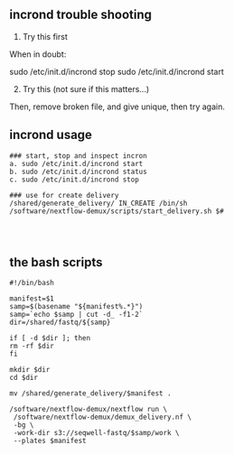 
## incrond trouble shooting

1. Try this first

When in doubt:

sudo /etc/init.d/incrond stop
sudo /etc/init.d/incrond start

2. Try this (not sure if this matters...)

Then, remove broken file, and give unique, then try again.


## incrond usage

```
### start, stop and inspect incron
a. sudo /etc/init.d/incrond start
b. sudo /etc/init.d/incrond status
c. sudo /etc/init.d/incrond stop

### use for create delivery
/shared/generate_delivery/ IN_CREATE /bin/sh
/software/nextflow-demux/scripts/start_delivery.sh $#




```


## the bash scripts
```
#!/bin/bash

manifest=$1
samp=$(basename "${manifest%.*}")
samp=`echo $samp | cut -d_ -f1-2`
dir=/shared/fastq/${samp}

if [ -d $dir ]; then
rm -rf $dir
fi

mkdir $dir
cd $dir 

mv /shared/generate_delivery/$manifest .

/software/nextflow-demux/nextflow run \
 /software/nextflow-demux/demux_delivery.nf \
 -bg \
 -work-dir s3://seqwell-fastq/$samp/work \
 --plates $manifest

```